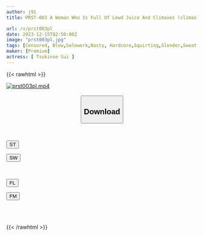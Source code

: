 ```yaml
---
author: j91
title: PRST-003 A Woman Who Is Full Of Lewd Juice And Climaxes (climax) Sui Tsukinoe

url: /v/prst003pl
date: 2023-12-15T02:50:00Z
image: "prst003pl.jpg"
tags: [Censored, Blow,Solowork,Nasty, Hardcore,Squirting,Slender,Sweat	]
maker: [Premium]
actress: [ Tsukinoe Sui ]
---
```



{{< rawhtml >}}

<div class="video" data-videoid="ogMbQlGMOZhJXqR">
    <a href="javascript:;">
        <img src="/v/prst003pl/prst003pl.jpg" width="WIDTH" height="HEIGHT" alt="prst003pl.mp4" loading="lazy">
    </a>
</div>

<script type="text/javascript" src="https://j91.asia/asset/on-demand-st.js"></script>

<br>
  <link rel="stylesheet" href="https://j91.asia/asset/bs5.css">
  
  <center>
  <button class="btn btn-primary" type="button" data-bs-toggle="collapse" data-bs-target=".multi-collapse" aria-expanded="false" aria-controls="multiCollapseExample1 multiCollapseExample2"><h2>Download</h2></button></center>
</p>
<div class="row">
  <div class="col">
    <div class="collapse multi-collapse" id="multiCollapseExample1">
      <div class="card card-body">
	      	      <br>
<div class="buttons">  
<p><a href="https://streamtape.to/v/ogMbQlGMOZhJXqR" target="_blank"><button class="btn-hover color-3"><i class="fa fa-download"></i> ST</button></a></p>
<p><a href="https://flaswish.com/lylolreqpwzq" target="_blank"><button class="btn-hover color-2"><i class="fa fa-download"></i> SW</button></a></p></div>
    </div>
  </div>
</div>
  <div class="col">
    <div class="collapse multi-collapse" id="multiCollapseExample2">
      <div class="card card-body">
	      <br>
<div class="buttons">
<p><a href="javascript:;" target="_blank"><button class="btn-hover color-9"><i class="fa fa-download"></i> FL</button></a></p>
<p><a href="javascript:;" target="_blank"><button class="btn-hover color-8"><i class="fa fa-download"></i> FM</button></a></p></div>
<br><br>
      </div>
    </div>
  </div>
</div>

{{< /rawhtml >}}